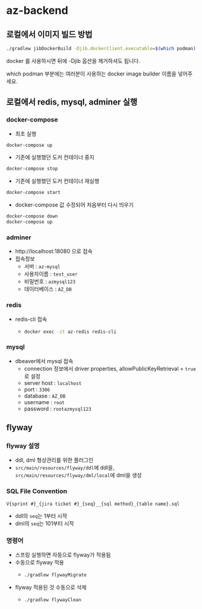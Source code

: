 # az-backend

## 로컬에서 이미지 빌드 방법

```bash
./gradlew jibDockerBuild -Djib.dockerClient.executable=$(which podman)
```

docker 를 사용하시면 뒤에 -Djib 옵션을 제거하셔도 됩니다.

which podman 부분에는 여러분이 사용하는 docker image builder 이름을 넣어주세요.

## 로컬에서 redis, mysql, adminer 실행

### docker-compose

- 최초 실행

```bash
docker-compose up
```

- 기존에 실행했던 도커 컨테이너 중지

```bash
docker-compose stop
```

- 기존에 실행했던 도커 컨테이너 재실행

```bash
docker-compose start
```

- docker-compose 값 수정되어 처음부터 다시 띄우기

```bash
docker-compose down
docker-compose up
```

### adminer

- http://localhost:18080 으로 접속
- 접속정보
  - 서버 : `az-mysql`
  - 사용자이름 : `test_user`
  - 비밀번호 : `azmysql123`
  - 데이터베이스 : `AZ_DB`

### redis

- redis-cli 접속
  - ```bash
    docker exec -it az-redis redis-cli
    ```

### mysql

- dbeaver에서 mysql 접속
  - connection 정보에서 driver properties, allowPublicKeyRetrieval = `true`로 설정
  - server host : `localhost`
  - port : `3306`
  - database : `AZ_DB`
  - username : `root`
  - password : `rootazmysql123`

## flyway

### flyway 설명

- ddl, dml 형상관리를 위한 플러그인
- `src/main/resources/flyway/ddl`에 ddl을, `src/main/resources/flyway/dml/local`에 dml을 생성

### SQL File Convention

```
V{sprint #}_{jira ticket #}_{seq}__{sql method}_{table name}.sql
```

- ddl의 `seq`는 1부터 시작
- dml의 `seq`는 101부터 시작

### 명령어

- 스프링 실행하면 자동으로 flyway가 적용됨
- 수동으로 flyway 적용
  - ```bash
    ./gradlew flywayMigrate
    ```
- flyway 적용된 것 수동으로 삭제
  - ```bash
    ./gradlew flywayClean
    ```